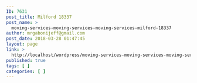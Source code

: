 ```yaml
---
ID: 7631
post_title: Milford 18337
post_name: >
  moving-services-moving-services-moving-services-milford-18337
author: mrgabonijeff@gmail.com
post_date: 2018-03-28 01:47:45
layout: page
link: >
  http://localhost/wordpress/moving-services-moving-services-moving-services-milford-18337/
published: true
tags: [ ]
categories: [ ]
---
```

